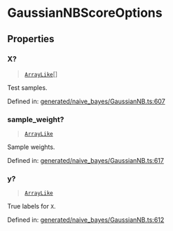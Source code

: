 # GaussianNBScoreOptions

## Properties

### X?

> [`ArrayLike`](../types/ArrayLike.md)[]

Test samples.

Defined in:  [generated/naive\_bayes/GaussianNB.ts:607](https://github.com/transitive-bullshit/scikit-learn-ts/blob/122b3c0/packages/sklearn/src/generated/naive_bayes/GaussianNB.ts#L607)

### sample\_weight?

> [`ArrayLike`](../types/ArrayLike.md)

Sample weights.

Defined in:  [generated/naive\_bayes/GaussianNB.ts:617](https://github.com/transitive-bullshit/scikit-learn-ts/blob/122b3c0/packages/sklearn/src/generated/naive_bayes/GaussianNB.ts#L617)

### y?

> [`ArrayLike`](../types/ArrayLike.md)

True labels for `X`.

Defined in:  [generated/naive\_bayes/GaussianNB.ts:612](https://github.com/transitive-bullshit/scikit-learn-ts/blob/122b3c0/packages/sklearn/src/generated/naive_bayes/GaussianNB.ts#L612)
